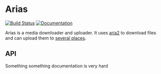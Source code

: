 # Arias
[![Build Status][semaphore-badge]][semaphore]
[![Documentation][godoc-badge]][godoc]

Arias is a media downloader and uploader.
It uses [aria2] to download files and can upload them to [several places]().


## API
Something something documentation is very hard

[semaphore]: https://semaphoreci.com/siku2/arias
[semaphore-badge]: https://semaphoreci.com/api/v1/siku2/arias/branches/master/badge.svg

[godoc]: https://godoc.org/github.com/MyAnimeStream/arias
[godoc-badge]: https://img.shields.io/badge/godoc-reference-5272B4.svg?style=flat-square

[aria2]: https://aria2.github.io/